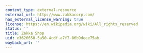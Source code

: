 ```yaml
---
content_type: external-resource
external_url: http://www.zakkacorp.com/
has_external_license_warning: true
license: https://en.wikipedia.org/wiki/All_rights_reserved
status: ''
title: Zakka Shop
uid: e3626658-5a50-4cdf-a7f7-86b9deee75ab
wayback_url: ''
---
```

